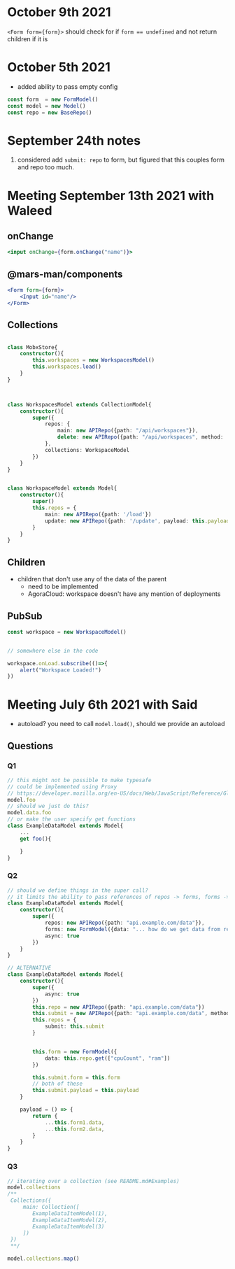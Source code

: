 # October 9th 2021
`<Form form={form}>` should check for if `form == undefined` and not return children if it is  
# October 5th 2021
- added ability to pass empty config
```ts
const form  = new FormModel()
const model = new Model()
const repo = new BaseRepo()

```


# September 24th notes
1. considered add `submit: repo` to form, but figured that this couples form and repo too much.
 

# Meeting September 13th 2021 with Waleed
## onChange
```jsx
<input onChange={form.onChange("name")}>
```

## @mars-man/components
```jsx
<Form form={form}>
    <Input id="name"/>
</Form>
```



























## Collections
```ts

class MobxStore{
    constructor(){
        this.workspaces = new WorkspacesModel()
        this.workspaces.load()
    }
}



class WorkspacesModel extends CollectionModel{
    constructor(){
        super({
            repos: {
                main: new APIRepo({path: "/api/workspaces"}),
                delete: new APIRepo({path: "/api/workspaces", method: 'DELETE'}),
            },
            collections: WorkspaceModel
        })
    }
}


class WorkspaceModel extends Model{
    constructor(){
        super()
        this.repos = {
            main: new APIRepo({path: '/load'})
            update: new APIRepo({path: '/update', payload: this.payload, method: 'POST'})
        }
    }
}
```

## Children
- children that don't use any of the data of the parent
    - need to be implemented
    - AgoraCloud: workspace doesn't have any mention of deployments

## PubSub



```ts
const workspace = new WorkspaceModel()


// somewhere else in the code

workspace.onLoad.subscribe(()=>{
    alert("Workspace Loaded!")
})
```



# Meeting July 6th 2021 with Said
- autoload? you need to call `model.load()`, should we provide an autoload

## Questions
### Q1
```ts
// this might not be possible to make typesafe
// could be implemented using Proxy
// https://developer.mozilla.org/en-US/docs/Web/JavaScript/Reference/Global_Objects/Proxy
model.foo 
// should we just do this?
model.data.foo
// or make the user specify get functions 
class ExampleDataModel extends Model{
    ...
    get foo(){

    }
}
```
> 
### Q2
```ts
// should we define things in the super call?
// it limits the ability to pass references of repos -> forms, forms -> repos...
class ExampleDataModel extends Model{
    constructor(){
        super({
            repos: new APIRepo({path: "api.example.com/data"}),
            forms: new FormModel({data: "... how do we get data from repository? ... no way to reference this.repo ..."}),
            async: true
        })
    }
}

// ALTERNATIVE
class ExampleDataModel extends Model{
    constructor(){
        super({
            async: true
        })
        this.repo = new APIRepo({path: "api.example.com/data"}) 
        this.submit = new APIRepo({path: "api.example.com/data", method: "POST"})
        this.repos = {
            submit: this.submit
        }


        this.form = new FormModel({
            data: this.repo.get(["cpuCount", "ram"])
        })

        this.submit.form = this.form
        // both of these 
        this.submit.payload = this.payload
    }

    payload = () => {
        return {
            ...this.form1.data,
            ...this.form2.data,
        }
    }
}
```
### Q3
```ts
// iterating over a collection (see README.md#Examples)
model.collections
/**
 Collections({
     main: Collection([
        ExampleDataItemModel(1),
        ExampleDataItemModel(2),
        ExampleDataItemModel(3)
     ])
 })
 **/

model.collections.map()
```